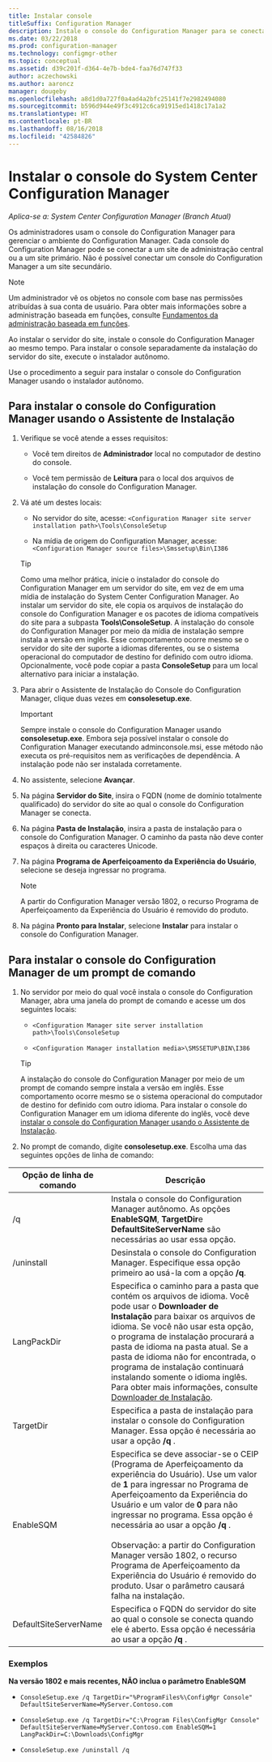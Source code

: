 ```yaml
---
title: Instalar console
titleSuffix: Configuration Manager
description: Instale o console do Configuration Manager para se conectar a um site de administração central ou um site primário.
ms.date: 03/22/2018
ms.prod: configuration-manager
ms.technology: configmgr-other
ms.topic: conceptual
ms.assetid: d39c201f-d364-4e7b-bde4-faa76d747f33
author: aczechowski
ms.author: aaroncz
manager: dougeby
ms.openlocfilehash: a8d1d0a727f0a4ad4a2bfc25141f7e2982494080
ms.sourcegitcommit: b596d944e49f3c4912c6ca91915ed1418c17a1a2
ms.translationtype: HT
ms.contentlocale: pt-BR
ms.lasthandoff: 08/16/2018
ms.locfileid: "42584826"
---
```

# <a name="install-the-system-center-configuration-manager-console"></a>Instalar o console do System Center Configuration Manager

*Aplica-se a: System Center Configuration Manager (Branch Atual)*

Os administradores usam o console do Configuration Manager para gerenciar o ambiente do Configuration Manager. Cada console do Configuration Manager pode se conectar a um site de administração central ou a um site primário. Não é possível conectar um console do Configuration Manager a um site secundário.

> [!NOTE]  
>  Um administrador vê os objetos no console com base nas permissões atribuídas à sua conta de usuário. Para obter mais informações sobre a administração baseada em funções, consulte [Fundamentos da administração baseada em funções](../../../../core/understand/fundamentals-of-role-based-administration.md).  

 Ao instalar o servidor do site, instale o console do Configuration Manager ao mesmo tempo. Para instalar o console separadamente da instalação do servidor do site, execute o instalador autônomo.  

 Use o procedimento a seguir para instalar o console do Configuration Manager usando o instalador autônomo.  

## <a name="to-install-the-configuration-manager-console-by-using-the-setup-wizard"></a>Para instalar o console do Configuration Manager usando o Assistente de Instalação  

1.  Verifique se você atende a esses requisitos:  

    -  Você tem direitos de **Administrador** local no computador de destino do console.  

    -   Você tem permissão de **Leitura** para o local dos arquivos de instalação do console do Configuration Manager.  

2.  Vá até um destes locais:  

    -   No servidor do site, acesse: `<Configuration Manager site server installation path>\Tools\ConsoleSetup`  

    -   Na mídia de origem do Configuration Manager, acesse: `<Configuration Manager source files>\Smssetup\Bin\I386`  

    > [!TIP]  
    >  Como uma melhor prática, inicie o instalador do console do Configuration Manager em um servidor do site, em vez de em uma mídia de instalação do System Center Configuration Manager. Ao instalar um servidor do site, ele copia os arquivos de instalação do console do Configuration Manager e os pacotes de idioma compatíveis do site para a subpasta **Tools\ConsoleSetup**. A instalação do console do Configuration Manager por meio da mídia de instalação sempre instala a versão em inglês. Esse comportamento ocorre mesmo se o servidor do site der suporte a idiomas diferentes, ou se o sistema operacional do computador de destino for definido com outro idioma. Opcionalmente, você pode copiar a pasta **ConsoleSetup** para um local alternativo para iniciar a instalação.

3.  Para abrir o Assistente de Instalação do Console do Configuration Manager, clique duas vezes em **consolesetup.exe**.  

    > [!IMPORTANT]  
    >  Sempre instale o console do Configuration Manager usando **consolesetup.exe**. Embora seja possível instalar o console do Configuration Manager executando adminconsole.msi, esse método não executa os pré-requisitos nem as verificações de dependência. A instalação pode não ser instalada corretamente.  

4.  No assistente, selecione **Avançar**.  

5.  Na página **Servidor do Site**, insira o FQDN (nome de domínio totalmente qualificado) do servidor do site ao qual o console do Configuration Manager se conecta.  

6.  Na página **Pasta de Instalação**, insira a pasta de instalação para o console do Configuration Manager. O caminho da pasta não deve conter espaços à direita ou caracteres Unicode.  

7.  Na página **Programa de Aperfeiçoamento da Experiência do Usuário**, selecione se deseja ingressar no programa.  
    > [!Note]  
    > A partir do Configuration Manager versão 1802, o recurso Programa de Aperfeiçoamento da Experiência do Usuário é removido do produto.

8.  Na página **Pronto para Instalar**, selecione **Instalar** para instalar o console do Configuration Manager.  



## <a name="to-install-the-configuration-manager-console-from-a-command-prompt"></a>Para instalar o console do Configuration Manager de um prompt de comando  

1.  No servidor por meio do qual você instala o console do Configuration Manager, abra uma janela do prompt de comando e acesse um dos seguintes locais:  

    -   `<Configuration Manager site server installation path>\Tools\ConsoleSetup`  

    -   `<Configuration Manager installation media>\SMSSETUP\BIN\I386`  

    > [!TIP]  
    >  A instalação do console do Configuration Manager por meio de um prompt de comando sempre instala a versão em inglês. Esse comportamento ocorre mesmo se o sistema operacional do computador de destino for definido com outro idioma. Para instalar o console do Configuration Manager em um idioma diferente do inglês, você deve [instalar o console do Configuration Manager usando o Assistente de Instalação](#to-install-the-configuration-manager-console-by-using-the-setup-wizard).  

2.  No prompt de comando, digite **consolesetup.exe**. Escolha uma das seguintes opções de linha de comando:  

|  Opção de linha de comando     | Descrição     |
  |-------------|-------------|
  |/q|Instala o console do Configuration Manager autônomo. As opções **EnableSQM**, **TargetDir**e **DefaultSiteServerName** são necessárias ao usar essa opção.|  
  |/uninstall|Desinstala o console do Configuration Manager. Especifique essa opção primeiro ao usá-la com a opção **/q**.|  
  |LangPackDir|Especifica o caminho para a pasta que contém os arquivos de idioma. Você pode usar o **Downloader de Instalação** para baixar os arquivos de idioma. Se você não usar esta opção, o programa de instalação procurará a pasta de idioma na pasta atual. Se a pasta de idioma não for encontrada, o programa de instalação continuará instalando somente o idioma inglês. Para obter mais informações, consulte [Downloader de Instalação](setup-downloader.md).|  
  |TargetDir|Especifica a pasta de instalação para instalar o console do Configuration Manager. Essa opção é necessária ao usar a opção **/q** .|  
  |EnableSQM|Especifica se deve associar-se o CEIP (Programa de Aperfeiçoamento da experiência do Usuário). Use um valor de **1** para ingressar no Programa de Aperfeiçoamento da Experiência do Usuário e um valor de **0** para não ingressar no programa. Essa opção é necessária ao usar a opção **/q** .</br></br>Observação: a partir do Configuration Manager versão 1802, o recurso Programa de Aperfeiçoamento da Experiência do Usuário é removido do produto.  Usar o parâmetro causará falha na instalação.|  
  |DefaultSiteServerName|Especifica o FQDN do servidor do site ao qual o console se conecta quando ele é aberto. Essa opção é necessária ao usar a opção **/q** .|  


  ### <a name="examples"></a>Exemplos
  **Na versão 1802 e mais recentes, NÃO inclua o parâmetro EnableSQM**
  -  `ConsoleSetup.exe /q TargetDir="%ProgramFiles%\ConfigMgr Console" DefaultSiteServerName=MyServer.Contoso.com`

  -  `ConsoleSetup.exe /q TargetDir="C:\Program Files\ConfigMgr Console" DefaultSiteServerName=MyServer.Contoso.com EnableSQM=1  LangPackDir=C:\Downloads\ConfigMgr`  

  -  `ConsoleSetup.exe /uninstall /q`  
